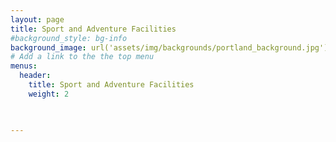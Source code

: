 ```yaml
---
layout: page
title: Sport and Adventure Facilities
#background_style: bg-info
background_image: url('assets/img/backgrounds/portland_background.jpg')
# Add a link to the the top menu
menus:
  header:
    title: Sport and Adventure Facilities
    weight: 2

 

---
```

